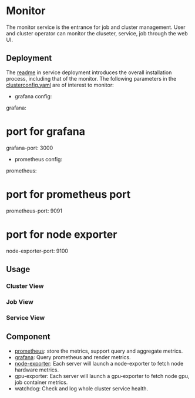 # Monitor

The monitor service is the entrance for job and cluster management.
User and cluster operator can monitor the cluseter, service, job through the web UI.

## Deployment 

The [readme](../service-deployment/README.md) in service deployment introduces the overall installation process, including that of the monitor. 
The following parameters in the [clusterconfig.yaml](../service-deployment/clusterconfig-example.yaml) are of interest to monitor:

* grafana config:

grafana:

  # port for grafana

  grafana-port: 3000

* prometheus config:

prometheus:

  # port for prometheus port

  prometheus-port: 9091

  # port for node exporter

  node-exporter-port: 9100

## Usage

### Cluster View


### Job View


### Service View


## Component

- [prometheus](https://prometheus.io/): store the metrics, support query and aggregate metrics.
- [grafana](https://grafana.com/): Query prometheus and render metrics.
- [node-exporter](https://github.com/prometheus/node_exporter): Each server will launch a node-exporter to fetch node hardware metrics.
- gpu-exporter: Each server will launch a gpu-exporter to fetch node gpu, job container metrics.
- watchdog: Check and log whole cluster service health. 